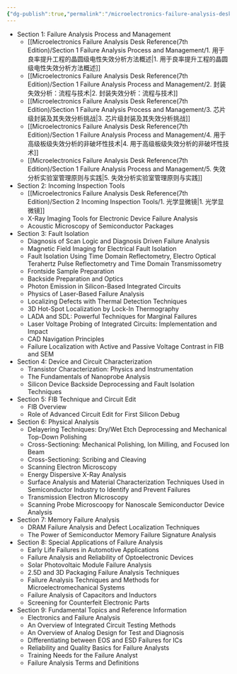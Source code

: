 ```yaml
---
{"dg-publish":true,"permalink":"/microelectronics-failure-analysis-desk-reference-7th-edition/content/"}
---
```



- Section 1: Failure Analysis Process and Management 
	- [[Microelectronics Failure Analysis Desk Reference(7th Edition)/Section 1 Failure Analysis Process and Management/1. 用于良率提升工程的晶圆级电性失效分析方法概述\|1. 用于良率提升工程的晶圆级电性失效分析方法概述]]
	- [[Microelectronics Failure Analysis Desk Reference(7th Edition)/Section 1 Failure Analysis Process and Management/2. 封装失效分析：流程与技术\|2. 封装失效分析：流程与技术]]
	- [[Microelectronics Failure Analysis Desk Reference(7th Edition)/Section 1 Failure Analysis Process and Management/3. 芯片级封装及其失效分析挑战\|3. 芯片级封装及其失效分析挑战]]
	- [[Microelectronics Failure Analysis Desk Reference(7th Edition)/Section 1 Failure Analysis Process and Management/4. 用于高级板级失效分析的非破坏性技术\|4. 用于高级板级失效分析的非破坏性技术]]
	- [[Microelectronics Failure Analysis Desk Reference(7th Edition)/Section 1 Failure Analysis Process and Management/5. 失效分析实验室管理原则与实践\|5. 失效分析实验室管理原则与实践]]
- Section 2: Incoming Inspection Tools
	- [[Microelectronics Failure Analysis Desk Reference(7th Edition)/Section 2 Incoming Inspection Tools/1. 光学显微镜\|1. 光学显微镜]]
	- X-Ray Imaging Tools for Electronic Device Failure Analysis
	- Acoustic Microscopy of Semiconductor Packages
- Section 3: Fault Isolation
	- Diagnosis of Scan Logic and Diagnosis Driven Failure Analysis
	- Magnetic Field Imaging for Electrical Fault Isolation
	- Fault Isolation Using Time Domain Reflectometry, Electro Optical Terahertz Pulse Reflectometry and Time Domain Transmissometry
	- Frontside Sample Preparation
	- Backside Preparation and Optics
	- Photon Emission in Silicon-Based Integrated Circuits
	- Physics of Laser-Based Failure Analysis
	- Localizing Defects with Thermal Detection Techniques
	- 3D Hot-Spot Localization by Lock-In Thermography
	- LADA and SDL: Powerful Techniques for Marginal Failures
	- Laser Voltage Probing of Integrated Circuits: Implementation and Impact
	- CAD Navigation Principles
	- Failure Localization with Active and Passive Voltage Contrast in FIB and SEM
- Section 4: Device and Circuit Characterization
	- Transistor Characterization: Physics and Instrumentation
	- The Fundamentals of Nanoprobe Analysis
	- Silicon Device Backside Deprocessing and Fault Isolation Techniques
- Section 5: FIB Technique and Circuit Edit
	- FIB Overview
	- Role of Advanced Circuit Edit for First Silicon Debug
- Section 6: Physical Analysis
	- Delayering Techniques: Dry/Wet Etch Deprocessing and Mechanical Top-Down Polishing
	- Cross-Sectioning: Mechanical Polishing, Ion Milling, and Focused Ion Beam
	- Cross-Sectioning: Scribing and Cleaving
	- Scanning Electron Microscopy
	- Energy Dispersive X-Ray Analysis
	- Surface Analysis and Material Characterization Techniques Used in Semiconductor Industry to Identify and Prevent Failures
	- Transmission Electron Microscopy
	- Scanning Probe Microscoopy for Nanoscale Semiconductor Device Analysis
- Section 7: Memory Failure Analysis 
	- DRAM Failure Analysis and Defect Localization Techniques
	- The Power of Semiconductor Memory Failure Signature Analysis
- Section 8: Special Applications of Failure Analysis
	- Early Life Failures in Automotive Applications
	- Failure Analysis and Reliability of Optoelectronic Devices
	- Solar Photovoltaic Module Failure Analysis
	- 2.5D and 3D Packaging Failure Analysis Techniques
	- Failure Analysis Techniques and Methods for Microelectromechanical Systems
	- Failure Analysis of Capacitors and Inductors
	- Screening for Counterfeit Electronic Parts
- Section 9: Fundamental Topics and Reference Information
	- Electronics and Failure Analysis
	- An Overview of Integrated Circuit Testing Methods
	- An Overview of Analog Design for Test and Diagnosis
	- Differentiating between EOS and ESD Failures for ICs
	- Reliability and Quality Basics for Failure Analysts
	- Training Needs for the Failure Analyst
	- Failure Analysis Terms and Definitions